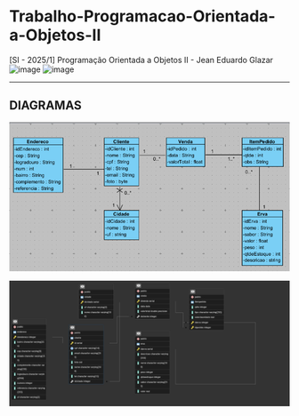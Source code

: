 # Trabalho-Programacao-Orientada-a-Objetos-II
[SI - 2025/1] Programação Orientada a Objetos II - Jean Eduardo Glazar
![image](https://github.com/user-attachments/assets/14c50cca-a25b-4833-ba69-5858de81086f)
![image](https://github.com/user-attachments/assets/8a5b374a-cf01-4a5c-a48b-d8a458f53ea2)

***

## DIAGRAMAS

![image](https://github.com/LUISDASARTIMANHAS/Trabalho-Programacao-Orientada-a-Objetos-II/blob/main/Trots%20Sistemas.png)

![image](https://github.com/LUISDASARTIMANHAS/Trabalho-Programacao-Orientada-a-Objetos-II/blob/main/Trots%20Sistemas%20by%20postgresql.png)
